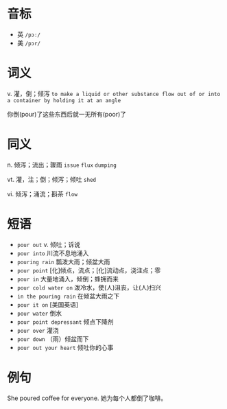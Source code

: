# 音标

- 英 `/pɔː/`
- 美 `/pɔr/`

# 词义

v. 灌，倒；倾泻
`to make a liquid or other substance flow out of or into a container by holding it at an angle`



你倒(pour)了这些东西后就一无所有(poor)了

# 同义

n. 倾泻；流出；骤雨
`issue` `flux` `dumping`

vt. 灌，注；倒；倾泻；倾吐
`shed`

vi. 倾泻；涌流；斟茶
`flow`

# 短语

- `pour out` v. 倾吐；诉说
- `pour into` 川流不息地涌入
- `pouring rain` 瓢泼大雨；倾盆大雨
- `pour point` [化]倾点，流点；[化]流动点，浇注点；零
- `pour in` 大量地涌入，倾倒；蜂拥而来
- `pour cold water on` 泼冷水，使(人)沮丧，让(人)扫兴
- `in the pouring rain` 在倾盆大雨之下
- `pour it on` [美国英语]
- `pour water` 倒水
- `pour point depressant` 倾点下降剂
- `pour over` 灌浇
- `pour down` （雨）倾盆而下
- `pour out your heart` 倾吐你的心事

# 例句

She poured coffee for everyone.
她为每个人都倒了咖啡。


